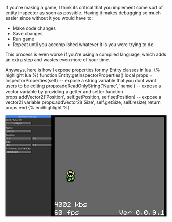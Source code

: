 ---
---
If you're making a game, I think its critical that you implement some sort of entity inspector as soon as possible. Having it makes debugging so much easier since without it you would have to:

* Make code changes
* Save changes
* Run game
* Repeat until you accomplished whatever it is you were trying to do    

This process is even worse if you're using a compiled language, which adds an extra step and wastes even more of your time.

Anyways, here is how I expose properties for my Entity classes in lua.
{% highlight lua %}
function Entity:getInspectorProperties()
  local props = InspectorProperties(self)
  -- expose a string variable that you dont want users to be editing
  props:addReadOnlyString('Name', 'name')
  -- expose a vector variable by providing a getter and setter function
  props:addVector2('Position', self.getPosition, self.setPosition)
  -- expose a vector2i variable
  props:addVector2i('Size', self.getSize, self.resize)
  return props
end
{% endhighlight %}

![Entity Inspector in game screenshot](/assets/images/blog_images/entity_inspector_preview.png)  